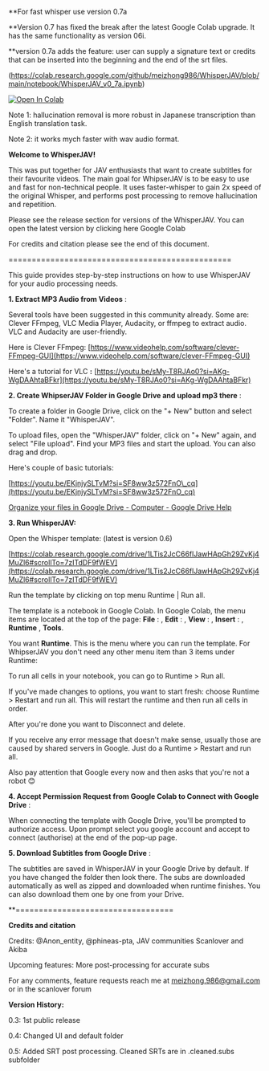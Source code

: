 **For fast whisper use version 0.7a 

**Version 0.7 has fixed the break after the latest Google Colab upgrade. It has the same functionality as version 06i.

**version 0.7a adds the feature: user can supply a signature text or credits that can be inserted into the beginning and the end of the srt files.



(https://colab.research.google.com/github/meizhong986/WhisperJAV/blob/main/notebook/WhisperJAV_v0_7a.ipynb)


      
  [![Open In Colab](https://colab.research.google.com/assets/colab-badge.svg)](https://colab.research.google.com/github/meizhong986/WhisperJAV/blob/main/notebook/WhisperJAV_v0_7a.ipynb)
  
      




Note 1: hallucination removal is more robust in Japanese transcription than English translation task.

Note 2: it works mych faster with wav audio format.





**Welcome to WhisperJAV!**


This was put together for JAV enthusiasts that want to create subtitles for their favourite videos. The main goal for WhipserJAV is to be easy to use and fast for non-technical people. It uses faster-whisper to gain 2x speed of the original Whisper, and performs post processing to remove hallucination and repetition.

Please see the release section for versions of the WhisperJAV. You can open the latest version by clicking here Google Colab

For credits and citation please see the end of this document.



================================================

This guide provides step-by-step instructions on how to use WhisperJAV for your audio processing needs.



**1. Extract MP3 Audio from Videos** :

Several tools have been suggested in this community already. Some are: Clever FFmpeg, VLC Media Player, Audacity, or ffmpeg to extract audio. VLC and Audacity are user-friendly.

Here is Clever FFmpeg: [https://www.videohelp.com/software/clever-FFmpeg-GUI](https://www.videohelp.com/software/clever-FFmpeg-GUI)

Here's a tutorial for VLC **:** [https://youtu.be/sMy-T8RJAo0?si=AKg-WgDAAhtaBFkr](https://youtu.be/sMy-T8RJAo0?si=AKg-WgDAAhtaBFkr)  

  
**2. Create WhipserJAV Folder in Google Drive and upload mp3 there** :

To create a folder in Google Drive, click on the "+ New" button and select "Folder". Name it "WhisperJAV".

To upload files, open the "WhisperJAV" folder, click on "+ New" again, and select "File upload". Find your MP3 files and start the upload. You can also drag and drop.

 Here's couple of basic tutorials:

[https://youtu.be/EKjnjySLTvM?si=SF8ww3z572FnO\_cq](https://youtu.be/EKjnjySLTvM?si=SF8ww3z572FnO_cq)

[Organize your files in Google Drive - Computer - Google Drive Help](https://support.google.com/drive/answer/2375091?hl=en&co=GENIE.Platform%3DDesktop)  

**3. Run WhisperJAV:**

Open the Whisper template: (latest is version 0.6)

[https://colab.research.google.com/drive/1LTis2JcC66flJawHApGh29ZvKj4MuZl6#scrollTo=7zITdDF9fWEV](https://colab.research.google.com/drive/1LTis2JcC66flJawHApGh29ZvKj4MuZl6#scrollTo=7zITdDF9fWEV)

Run the template by clicking on top menu Runtime | Run all.

The template is a notebook in Google Colab. In Google Colab, the menu items are located at the top of the page: **File** : , **Edit** : , **View** : , **Insert** : , **Runtime** , **Tools**.

You want **Runtime**. This is the menu where you can run the template. For WhipserJAV you don't need any other menu item than 3 items under Runtime:

To run all cells in your notebook, you can go to Runtime \> Run all.

If you've made changes to options, you want to start fresh: choose Runtime \> Restart and run all. This will restart the runtime and then run all cells in order.

After you're done you want to Disconnect and delete.

If you receive any error message that doesn't make sense, usually those are caused by shared servers in Google. Just do a  Runtime \> Restart and run all.

Also pay attention that Google every now and then asks that you're not a robot 😊


**4. Accept Permission Request from Google Colab to Connect with Google Drive** :  

 When connecting the template with Google Drive, you'll be prompted to authorize access.
Upon prompt select you google account and accept to connect (authorise) at the end of the pop-up page. 




**5. Download Subtitles from Google Drive** :  

The subtitles are saved in WhisperJAV in your Google Drive by default. If you have changed the folder then look there. The subs are downloaded automatically as well as zipped and downloaded when runtime finishes. You can also download them one by one from your Drive.    

  
**==================================


**Credits and citation**  

Credits: @Anon\_entity, @phineas-pta, JAV communities Scanlover and Akiba

Upcoming features: More post-processing for accurate subs

For any comments, feature requests reach me at [meizhong.986@gmail.com](mailto:meizhong.986@gmail.com) or in the scanlover forum

**Version History:**

0.3: 1st public release

0.4: Changed UI and default folder

0.5: Added SRT post processing. Cleaned SRTs are in .cleaned.subs subfolder
